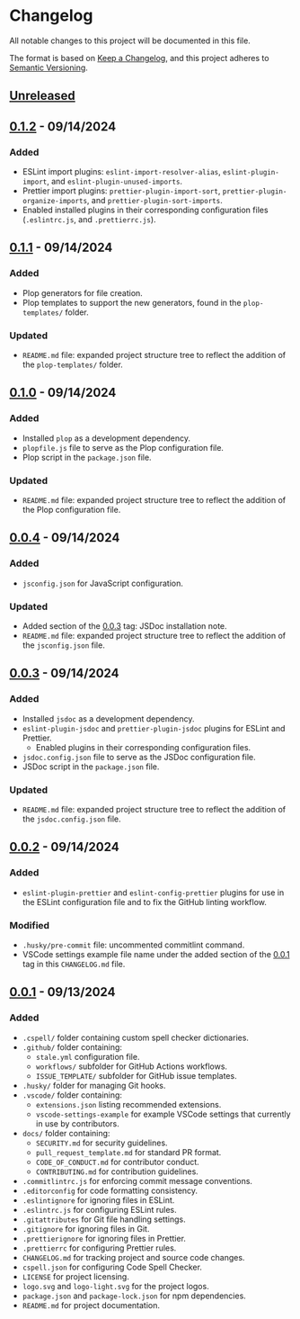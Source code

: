 # Changelog

All notable changes to this project will be documented in this file.

The format is based on [Keep a Changelog](https://keepachangelog.com/en/1.1.0/),
and this project adheres to [Semantic Versioning](https://semver.org/spec/v2.0.0.html).

## [Unreleased]

## [0.1.2] - 09/14/2024

### Added

- ESLint import plugins: `eslint-import-resolver-alias`, `eslint-plugin-import`, and `eslint-plugin-unused-imports`.
- Prettier import plugins: `prettier-plugin-import-sort`, `prettier-plugin-organize-imports`, and `prettier-plugin-sort-imports`.
- Enabled installed plugins in their corresponding configuration files (`.eslintrc.js`, and `.prettierrc.js`).

## [0.1.1] - 09/14/2024

### Added

- Plop generators for file creation.
- Plop templates to support the new generators, found in the `plop-templates/` folder.

### Updated

- `README.md` file: expanded project structure tree to reflect the addition of the `plop-templates/` folder.

## [0.1.0] - 09/14/2024

### Added

- Installed `plop` as a development dependency.
- `plopfile.js` file to serve as the Plop configuration file.
- Plop script in the `package.json` file.

### Updated

- `README.md` file: expanded project structure tree to reflect the addition of the Plop configuration file.

## [0.0.4] - 09/14/2024

### Added

- `jsconfig.json` for JavaScript configuration.

### Updated

- Added section of the [0.0.3] tag: JSDoc installation note.
- `README.md` file: expanded project structure tree to reflect the addition of the `jsconfig.json` file.

## [0.0.3] - 09/14/2024

### Added

- Installed `jsdoc` as a development dependency.
- `eslint-plugin-jsdoc` and `prettier-plugin-jsdoc` plugins for ESLint and Prettier.
  - Enabled plugins in their corresponding configuration files.
- `jsdoc.config.json` file to serve as the JSDoc configuration file.
- JSDoc script in the `package.json` file.

### Updated

- `README.md` file: expanded project structure tree to reflect the addition of the `jsdoc.config.json` file.

## [0.0.2] - 09/14/2024

### Added

- `eslint-plugin-prettier` and `eslint-config-prettier` plugins for use in the ESLint configuration file and to fix the GitHub linting workflow.

### Modified

- `.husky/pre-commit` file: uncommented commitlint command.
- VSCode settings example file name under the added section of the [0.0.1] tag in this `CHANGELOG.md` file.

## [0.0.1] - 09/13/2024

### Added

- `.cspell/` folder containing custom spell checker dictionaries.
- `.github/` folder containing:
  - `stale.yml` configuration file.
  - `workflows/` subfolder for GitHub Actions workflows.
  - `ISSUE_TEMPLATE/` subfolder for GitHub issue templates.
- `.husky/` folder for managing Git hooks.
- `.vscode/` folder containing:
  - `extensions.json` listing recommended extensions.
  - `vscode-settings-example` for example VSCode settings that currently in use by contributors.
- `docs/` folder containing:
  - `SECURITY.md` for security guidelines.
  - `pull_request_template.md` for standard PR format.
  - `CODE_OF_CONDUCT.md` for contributor conduct.
  - `CONTRIBUTING.md` for contribution guidelines.
- `.commitlintrc.js` for enforcing commit message conventions.
- `.editorconfig` for code formatting consistency.
- `.eslintignore` for ignoring files in ESLint.
- `.eslintrc.js` for configuring ESLint rules.
- `.gitattributes` for Git file handling settings.
- `.gitignore` for ignoring files in Git.
- `.prettierignore` for ignoring files in Prettier.
- `.prettierrc` for configuring Prettier rules.
- `CHANGELOG.md` for tracking project and source code changes.
- `cspell.json` for configuring Code Spell Checker.
- `LICENSE` for project licensing.
- `logo.svg` and `logo-light.svg` for the project logos.
- `package.json` and `package-lock.json` for npm dependencies.
- `README.md` for project documentation.

[unreleased]: https://github.com/mister-fix/taskguardian-api/compare/v0.1.2...HEAD
[0.1.2]: https://github.com/mister-fix/taskguardian-api/compare/v0.1.1...v0.1.2
[0.1.1]: https://github.com/mister-fix/taskguardian-api/compare/v0.1.0...v0.1.1
[0.1.0]: https://github.com/mister-fix/taskguardian-api/compare/v0.0.4...v0.1.0
[0.0.4]: https://github.com/mister-fix/taskguardian-api/compare/v0.0.3...v0.0.4
[0.0.3]: https://github.com/mister-fix/taskguardian-api/compare/v0.0.2...v0.0.3
[0.0.2]: https://github.com/mister-fix/taskguardian-api/compare/v0.0.1...v0.0.2
[0.0.1]: https://github.com/mister-fix/taskguardian-api/releases/tag/v0.0.1
